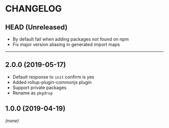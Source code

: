 CHANGELOG
=========

## HEAD (Unreleased)
* By default fail when adding packages not found on npm
* Fix major version aliasing in generated import maps

--------------------

## 2.0.0 (2019-05-17)
* Default response to `init` confirm is yes
* Added rollup-plugin-commonjs plugin
* Support private packages
* Rename as `pkgdrop`

## 1.0.0 (2019-04-19)
_(none)_


